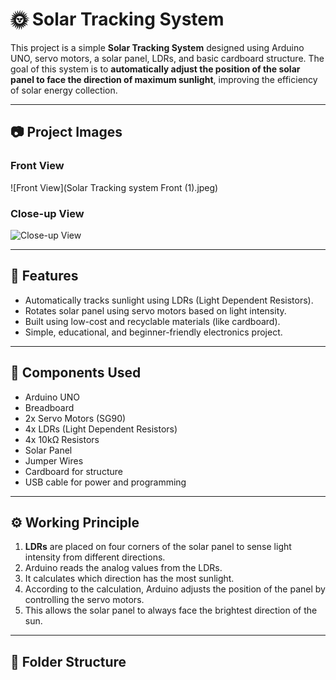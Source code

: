 # 🌞 Solar Tracking System

This project is a simple **Solar Tracking System** designed using Arduino UNO, servo motors, a solar panel, LDRs, and basic cardboard structure. The goal of this system is to **automatically adjust the position of the solar panel to face the direction of maximum sunlight**, improving the efficiency of solar energy collection.

---

## 📷 Project Images

### Front View
![Front View](Solar Tracking system Front (1).jpeg)

### Close-up View
![Close-up View](./WhatsApp%20Image%202025-07-06%20at%2012.22.27%20AM%20(1).jpeg)

---

## 🔧 Features

- Automatically tracks sunlight using LDRs (Light Dependent Resistors).
- Rotates solar panel using servo motors based on light intensity.
- Built using low-cost and recyclable materials (like cardboard).
- Simple, educational, and beginner-friendly electronics project.

---

## 🧰 Components Used

- Arduino UNO
- Breadboard
- 2x Servo Motors (SG90)
- 4x LDRs (Light Dependent Resistors)
- 4x 10kΩ Resistors
- Solar Panel
- Jumper Wires
- Cardboard for structure
- USB cable for power and programming

---

## ⚙️ Working Principle

1. **LDRs** are placed on four corners of the solar panel to sense light intensity from different directions.
2. Arduino reads the analog values from the LDRs.
3. It calculates which direction has the most sunlight.
4. According to the calculation, Arduino adjusts the position of the panel by controlling the servo motors.
5. This allows the solar panel to always face the brightest direction of the sun.

---

## 📁 Folder Structure


